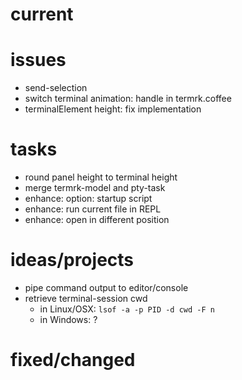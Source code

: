 # current

# issues
* send-selection
* switch terminal animation: handle in termrk.coffee
* terminalElement height: fix implementation

# tasks
* round panel height to terminal height
* merge termrk-model and pty-task
* enhance: option: startup script
* enhance: run current file in REPL
* enhance: open in different position

# ideas/projects
* pipe command output to editor/console
* retrieve terminal-session cwd
  - in Linux/OSX: `lsof -a -p PID -d cwd -F n`
  - in Windows: ?


# fixed/changed
